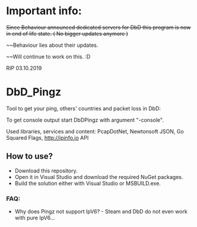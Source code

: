 # Important info:
~~Since Behaviour announced dedicated servers for DbD this program is now in end of life state. ( No bigger updates anymore )~~

~~Behaviour lies about their updates.

~~Will continue to work on this. :D

RIP 03.10.2019 

# DbD_Pingz
Tool to get your ping, others' countries and packet loss in DbD:

To get console output start DbDPingz with argument "-console".

Used libraries, services and content:
PcapDotNet, Newtonsoft JSON, Go Squared Flags, http://ipinfo.io API

## How to use?
* Download this repository.
* Open it in Visual Studio and download the required NuGet packages.
* Build the solution either with Visual Studio or MSBUILD.exe.

 ### FAQ:
 * Why does Pingz not support IpV6? - Steam and DbD do not even work with pure IpV6...
